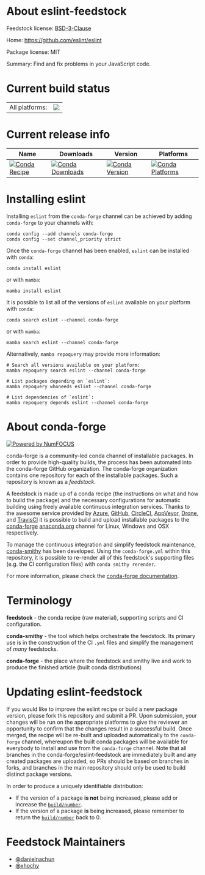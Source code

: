 About eslint-feedstock
======================

Feedstock license: [BSD-3-Clause](https://github.com/conda-forge/eslint-feedstock/blob/main/LICENSE.txt)

Home: https://github.com/eslint/eslint

Package license: MIT

Summary: Find and fix problems in your JavaScript code.

Current build status
====================


<table><tr><td>All platforms:</td>
    <td>
      <a href="https://dev.azure.com/conda-forge/feedstock-builds/_build/latest?definitionId=15609&branchName=main">
        <img src="https://dev.azure.com/conda-forge/feedstock-builds/_apis/build/status/eslint-feedstock?branchName=main">
      </a>
    </td>
  </tr>
</table>

Current release info
====================

| Name | Downloads | Version | Platforms |
| --- | --- | --- | --- |
| [![Conda Recipe](https://img.shields.io/badge/recipe-eslint-green.svg)](https://anaconda.org/conda-forge/eslint) | [![Conda Downloads](https://img.shields.io/conda/dn/conda-forge/eslint.svg)](https://anaconda.org/conda-forge/eslint) | [![Conda Version](https://img.shields.io/conda/vn/conda-forge/eslint.svg)](https://anaconda.org/conda-forge/eslint) | [![Conda Platforms](https://img.shields.io/conda/pn/conda-forge/eslint.svg)](https://anaconda.org/conda-forge/eslint) |

Installing eslint
=================

Installing `eslint` from the `conda-forge` channel can be achieved by adding `conda-forge` to your channels with:

```
conda config --add channels conda-forge
conda config --set channel_priority strict
```

Once the `conda-forge` channel has been enabled, `eslint` can be installed with `conda`:

```
conda install eslint
```

or with `mamba`:

```
mamba install eslint
```

It is possible to list all of the versions of `eslint` available on your platform with `conda`:

```
conda search eslint --channel conda-forge
```

or with `mamba`:

```
mamba search eslint --channel conda-forge
```

Alternatively, `mamba repoquery` may provide more information:

```
# Search all versions available on your platform:
mamba repoquery search eslint --channel conda-forge

# List packages depending on `eslint`:
mamba repoquery whoneeds eslint --channel conda-forge

# List dependencies of `eslint`:
mamba repoquery depends eslint --channel conda-forge
```


About conda-forge
=================

[![Powered by
NumFOCUS](https://img.shields.io/badge/powered%20by-NumFOCUS-orange.svg?style=flat&colorA=E1523D&colorB=007D8A)](https://numfocus.org)

conda-forge is a community-led conda channel of installable packages.
In order to provide high-quality builds, the process has been automated into the
conda-forge GitHub organization. The conda-forge organization contains one repository
for each of the installable packages. Such a repository is known as a *feedstock*.

A feedstock is made up of a conda recipe (the instructions on what and how to build
the package) and the necessary configurations for automatic building using freely
available continuous integration services. Thanks to the awesome service provided by
[Azure](https://azure.microsoft.com/en-us/services/devops/), [GitHub](https://github.com/),
[CircleCI](https://circleci.com/), [AppVeyor](https://www.appveyor.com/),
[Drone](https://cloud.drone.io/welcome), and [TravisCI](https://travis-ci.com/)
it is possible to build and upload installable packages to the
[conda-forge](https://anaconda.org/conda-forge) [anaconda.org](https://anaconda.org/)
channel for Linux, Windows and OSX respectively.

To manage the continuous integration and simplify feedstock maintenance,
[conda-smithy](https://github.com/conda-forge/conda-smithy) has been developed.
Using the ``conda-forge.yml`` within this repository, it is possible to re-render all of
this feedstock's supporting files (e.g. the CI configuration files) with ``conda smithy rerender``.

For more information, please check the [conda-forge documentation](https://conda-forge.org/docs/).

Terminology
===========

**feedstock** - the conda recipe (raw material), supporting scripts and CI configuration.

**conda-smithy** - the tool which helps orchestrate the feedstock.
                   Its primary use is in the construction of the CI ``.yml`` files
                   and simplify the management of *many* feedstocks.

**conda-forge** - the place where the feedstock and smithy live and work to
                  produce the finished article (built conda distributions)


Updating eslint-feedstock
=========================

If you would like to improve the eslint recipe or build a new
package version, please fork this repository and submit a PR. Upon submission,
your changes will be run on the appropriate platforms to give the reviewer an
opportunity to confirm that the changes result in a successful build. Once
merged, the recipe will be re-built and uploaded automatically to the
`conda-forge` channel, whereupon the built conda packages will be available for
everybody to install and use from the `conda-forge` channel.
Note that all branches in the conda-forge/eslint-feedstock are
immediately built and any created packages are uploaded, so PRs should be based
on branches in forks, and branches in the main repository should only be used to
build distinct package versions.

In order to produce a uniquely identifiable distribution:
 * If the version of a package **is not** being increased, please add or increase
   the [``build/number``](https://docs.conda.io/projects/conda-build/en/latest/resources/define-metadata.html#build-number-and-string).
 * If the version of a package **is** being increased, please remember to return
   the [``build/number``](https://docs.conda.io/projects/conda-build/en/latest/resources/define-metadata.html#build-number-and-string)
   back to 0.

Feedstock Maintainers
=====================

* [@danielnachun](https://github.com/danielnachun/)
* [@xhochy](https://github.com/xhochy/)

